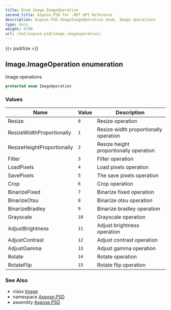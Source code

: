 ```yaml
---
title: Enum Image.ImageOperation
second_title: Aspose.PSD for .NET API Reference
description: Aspose.PSD.ImageImageOperation enum. Image operations
type: docs
weight: 4790
url: /net/aspose.psd/image.imageoperation/
---
```

{{< psd/tize >}}
## Image.ImageOperation enumeration

Image operations

```csharp
protected enum ImageOperation
```

### Values

| Name | Value | Description |
| --- | --- | --- |
| Resize | `0` | Resize operation |
| ResizeWidthProportionally | `1` | Resize width proportionally operation |
| ResizeHeightProportionally | `2` | Resize height proportionally operation |
| Filter | `3` | Filter operation |
| LoadPixels | `4` | Load pixels operation |
| SavePixels | `5` | The save pixels operation |
| Crop | `6` | Crop operation |
| BinarizeFixed | `7` | Binarize fixed operation |
| BinarizeOtsu | `8` | Binarize otsu operation |
| BinarizeBradley | `9` | Binarize bradley operation |
| Grayscale | `10` | Grayscale operation |
| AdjustBrightness | `11` | Adjust brightness operation |
| AdjustContrast | `12` | Adjust contrast operation |
| AdjustGamma | `13` | Adjust gamma operation |
| Rotate | `14` | Rotate operation |
| RotateFlip | `15` | Rotate flip operation |

### See Also

* class [Image](../image/)
* namespace [Aspose.PSD](../../aspose.psd/)
* assembly [Aspose.PSD](../../)


